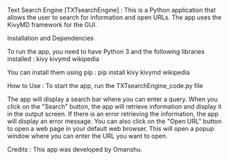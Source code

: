 Text Search Engine [TXTsearchEngine] :
This is a Python application that allows the user to search for information and open URLs. The app uses the KivyMD framework for the GUI.

Installation and Dependencies

To run the app, you need to have Python 3 and the following libraries installed :
kivy
kivymd
wikipedia

You can install them using pip :
pip install kivy kivymd wikipedia

How to Use :
To start the app, run the TXTsearchEngine_code.py file

The app will display a search bar where you can enter a query. When you click on the "Search" button, the app will retrieve information and display it in the output screen. If there is an error retrieving the information, the app will display an error message.
You can also click on the "Open URL" button to open a web page in your default web browser. This will open a popup window where you can enter the URL you want to open.

Credits :
This app was developed by Omanshu.
